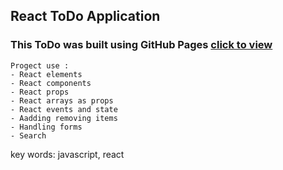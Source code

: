 ## React ToDo Application

### This ToDo  was built using GitHub Pages  [click to view](https://sergii5854.github.io/react-todo/) 


```
Progect use : 
- React elements 
- React components 
- React props 
- React arrays as props 
- React events and state
- Aadding removing items 
- Handling forms
- Search

```
key words: javascript, react 